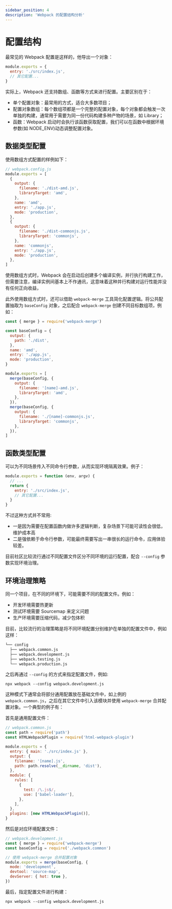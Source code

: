 ```yaml
---
sidebar_position: 4
description: 'Webpack 的配置结构分析'
---
```


# 配置结构

最常见的 Webpack 配置是这样的，他导出一个对象：

```js
module.exports = {
  entry: './src/index.js',
  // 其它配置...
}
```

实际上，Webpack 还支持数组、函数等方式来进行配置。主要区别在于：

- 单个配置对象：最常用的方式，适合大多数项目；
- 配置对象数组：每个数组项都是一个完整的配置对象，每个对象都会触发一次单独的构建，通常用于需要为同一份代码构建多种产物的场景，如 Library；
- 函数：Webpack 启动时会执行该函数获取配置，我们可以在函数中根据环境参数(如 NODE_ENV)动态调整配置对象。

## 数据类型配置

使用数组方式配置的样例如下：

```js
// webpack.config.js
module.exports = [
  {
    output: {
      filename: './dist-amd.js',
      libraryTarget: 'amd',
    },
    name: 'amd',
    entry: './app.js',
    mode: 'production',
  },
  {
    output: {
      filename: './dist-commonjs.js',
      libraryTarget: 'commonjs',
    },
    name: 'commonjs',
    entry: './app.js',
    mode: 'production',
  },
]
```

使用数组方式时，Webpack 会在启动后创建多个编译实例，并行执行构建工作，但需要注意，编译实例间基本上不作通讯，这意味着这种并行构建对运行性能并没有任何正向收益，

此外使用数组方式时，还可以借助 `webpack-merge` 工具简化配置逻辑。将公共配置抽取为 `baseConfig` 对象，之后配合 `webpack-merge` 创建不同目标数组项，例如：

```js
const { merge } = require('webpack-merge')

const baseConfig = {
  output: {
    path: './dist',
  },
  name: 'amd',
  entry: './app.js',
  mode: 'production',
}

module.exports = [
  merge(baseConfig, {
    output: {
      filename: '[name]-amd.js',
      libraryTarget: 'amd',
    },
  }),
  merge(baseConfig, {
    output: {
      filename: './[name]-commonjs.js',
      libraryTarget: 'commonjs',
    },
  }),
]
```

## 函数类型配置

可以为不同场景传入不同命令行参数，从而实现环境隔离效果。例子：

```js
module.exports = function (env, argv) {
  // ...
  return {
    entry: './src/index.js',
    // 其它配置...
  }
}
```

不过这种方式并不常用:

- 一是因为需要在配置函数内做许多逻辑判断，复杂场景下可能可读性会很低，维护成本高
- 二是强依赖于命令行参数，可能最终需要写出一串很长的运行命令，应用体验较差。

目前社区比较流行通过不同配置文件区分不同环境的运行配置，配合 `--config` 参数实现环境治理。

## 环境治理策略

同一个项目，在不同的环境下，可能需要不同的配置文件。例如：

- 开发环境需要热更新
- 测试环境需要 Sourcemap 来定义问题
- 生产环境需要压缩代码，减少包体积

目前，比较流行的治理策略是将不同环境配置分别维护在单独的配置文件中，例如这样：

```txt
└── config
  ├── webpack.common.js
  ├── webpack.development.js
  ├── webpack.testing.js
  └── webpack.production.js
```

之后再通过 `--config` 的方式来指定配置文件，例如:

```shell
npx webpack --config webpack.development.js
```

这种模式下通常会将部分通用配置放在基础文件中，如上例的 `webpack.common.js`，之后在其它文件中引入该模块并使用 `webpack-merge` 合并配置对象。一个典型的例子有：

首先是通用配置文件：

```js
// webpack.common.js
const path = require('path')
const HTMLWebpackPlugin = require('html-webpack-plugin')

module.exports = {
  entry: { main: './src/index.js' },
  output: {
    filename: '[name].js',
    path: path.resolve(__dirname, 'dist'),
  },
  module: {
    rules: [
      {
        test: /\.js$/,
        use: ['babel-loader'],
      },
    ],
  },
  plugins: [new HTMLWebpackPlugin()],
}
```

然后是对应环境配置文件：

```js
// webpack.development.js
const { merge } = require('webpack-merge')
const baseConfig = require('./webpack.common')

// 使用 webpack-merge 合并配置对象
module.exports = merge(baseConfig, {
  mode: 'development',
  devtool: 'source-map',
  devServer: { hot: true },
})
```

最后，指定配置文件进行构建：

```shell
npx webpack --config webpack.development.js
```
